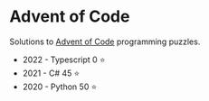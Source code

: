 # Advent of Code

Solutions to [Advent of Code](https://adventofcode.com/) programming puzzles.

* 2022 - Typescript 0 :star:
* 2021 - C# 45 :star:
* 2020 - Python 50 :star: 
